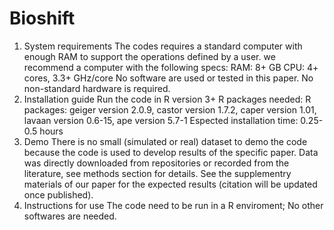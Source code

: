 # Bioshift
1. System requirements
  The codes requires a standard computer with enough RAM to support the operations defined by a user. we recommend a computer with the following specs:
  RAM: 8+ GB
  CPU: 4+ cores, 3.3+ GHz/core
  No software are used or tested in this paper.
  No non-standard hardware is required.
2. Installation guide
  Run the code in R version 3+
  R packages needed: R packages: geiger version 2.0.9,  castor version 1.7.2, caper version 1.01, lavaan version 0.6-15, ape version 5.7-1
  Espected installation time: 0.25-0.5 hours
3. Demo
  There is no small (simulated or real) dataset to demo the code because the code is used to develop results of the specific paper.
  Data was directly downloaded from repositories or recorded from the literature, see methods section for details.
  See the supplementry materials of our paper for the expected results (citation will be updated once published).  
4. Instructions for use
   The code need to be run in a R enviroment; No other softwares are needed.
